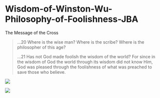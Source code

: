 # Wisdom-of-Winston-Wu-Philosophy-of-Foolishness-JBA

The Message of the Cross

> …20 Where is the wise man? Where is the scribe? Where is the philosopher of this age?
>
> …21 Has not God made foolish the wisdom of the world? For since in the wisdom of God the world through its wisdom did not know Him, God was pleased through the foolishness of what was preached to save those who believe.

![](https://image.slidesharecdn.com/comeandseepowerpoint-161101161613/95/come-see-john-13551-5-638.jpg?cb=1478017132)


![](https://i.redd.it/uzr9i1x983l51.jpg)
